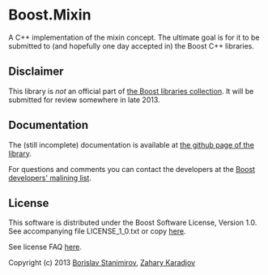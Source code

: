 Boost.Mixin
===========

A C++ implementation of the mixin concept.
The ultimate goal is for it to be submitted to (and hopefully one
day accepted in) the Boost C++ libraries.

## Disclaimer

This library is *not* an official part of [the Boost libraries collection](http://www.boost.org).
It will be submitted for review somewhere in late 2013.

## Documentation

The (still incomplete) documentation is available at
[the github page of the library](http://ibob.github.com/boost.mixin/).

For questions and comments you can contact the developers at the [Boost developers' malining list](http://lists.boost.org/mailman/listinfo.cgi/boost).

## License

This software is distributed under the Boost Software License, Version 1.0.
See accompanying file LICENSE_1_0.txt or copy [here](http://www.boost.org/LICENSE_1_0.txt).

See license FAQ [here](http://www.boost.org/users/license.html).

Copyright (c) 2013 [Borislav Stanimirov](http://github.com/iboB), [Zahary Karadjov](http://github.com/zah)

